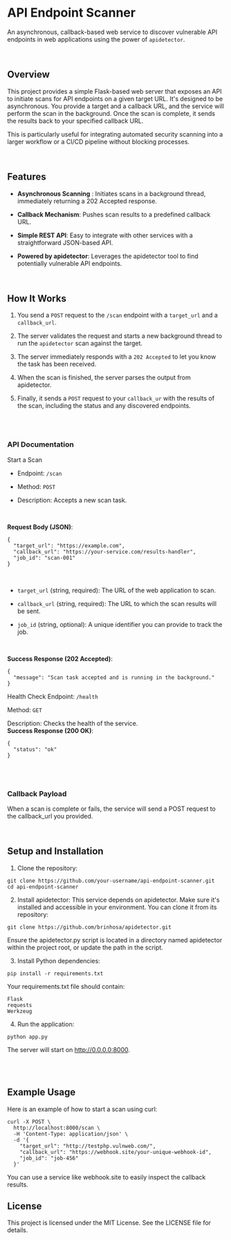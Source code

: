 # API Endpoint Scanner #
An asynchronous, callback-based web service to discover vulnerable API endpoints in web applications using the power of `apidetector`.


<br>

## Overview 
This project provides a simple Flask-based web server that exposes an API to initiate scans for API endpoints on a given target URL. It's designed to be asynchronous. You provide a target and a callback URL, and the service will perform the scan in the background. Once the scan is complete, it sends the results back to your specified callback URL.

This is particularly useful for integrating automated security scanning into a larger workflow or a CI/CD pipeline without blocking processes.

<br>

## Features
* **Asynchronous Scanning** : Initiates scans in a background thread, immediately returning a 202 Accepted response.

* **Callback Mechanism**: Pushes scan results to a predefined callback URL.

* **Simple REST API**: Easy to integrate with other services with a straightforward JSON-based API.

* **Powered by apidetector**: Leverages the apidetector tool to find potentially vulnerable API endpoints.

<br>


## How It Works
1. You send a `POST` request to the `/scan` endpoint with a `target_url` and a `callback_url`.

2. The server validates the request and starts a new background thread to run the `apidetector` scan against the target.

3. The server immediately responds with a `202 Accepted` to let you know the task has been received.

3. When the scan is finished, the server parses the output from apidetector.

4. Finally, it sends a `POST` request to your `callback_ur` with the results of the scan, including the status and any discovered endpoints.
<br>
<br>

### API Documentation
Start a Scan
* Endpoint: `/scan`

* Method: `POST`

* Description: Accepts a new scan task.
<br>


**Request Body (JSON)**:

```
{
  "target_url": "https://example.com",
  "callback_url": "https://your-service.com/results-handler",
  "job_id": "scan-001"
}
```
<br>

* `target_url` (string, required): The URL of the web application to scan.

* `callback_url` (string, required): The URL to which the scan results will be sent.

* `job_id` (string, optional): A unique identifier you can provide to track the job.
<br>

**Success Response (202 Accepted)**:
  
```
{
  "message": "Scan task accepted and is running in the background."
}
```

Health Check
Endpoint: `/health`

Method: `GET`

Description: Checks the health of the service.
<br>
**Success Response (200 OK)**:
```
{
  "status": "ok"
}
```
<br>
<br>

### Callback Payload
When a scan is complete or fails, the service will send a POST request to the callback_url you provided. 

<br>

## Setup and Installation
1. Clone the repository:

```
git clone https://github.com/your-username/api-endpoint-scanner.git
cd api-endpoint-scanner
```

2. Install apidetector:
This service depends on apidetector. Make sure it's installed and accessible in your environment. You can clone it from its repository:

```
git clone https://github.com/brinhosa/apidetector.git
```

Ensure the apidetector.py script is located in a directory named apidetector within the project root, or update the path in the script.

3. Install Python dependencies:
```
pip install -r requirements.txt
```
Your requirements.txt file should contain:
```
Flask
requests
Werkzeug
```

4. Run the application:
```
python app.py
```
The server will start on http://0.0.0.0:8000.

<br>
<br>

## Example Usage
Here is an example of how to start a scan using curl:
```
curl -X POST \
  http://localhost:8000/scan \
  -H 'Content-Type: application/json' \
  -d '{
    "target_url": "http://testphp.vulnweb.com/",
    "callback_url": "https://webhook.site/your-unique-webhook-id",
    "job_id": "job-456"
  }'
```
You can use a service like webhook.site to easily inspect the callback results.

## License
This project is licensed under the MIT License. See the LICENSE file for details.
